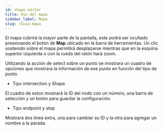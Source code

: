 ```yaml
---
id: shape_editor
title: Uso del mapa
sidebar_label: Mapa
slug: /Guia-mapa
---
```


El mapa cubrirá la mayor parte de la pantalla, este podrá ser ocultado presionando el botón de **Map** ubicado en la barra de herramientas.
Un clic sostenido sobre el mapa permitirá desplazarse mientras que en la esquina superior izquierda o con la rueda del ratón hará zoom.

Utilizando la acción de select sobre un punto se mostrara un cuadro de opciones que mostrara la información de ese punto en función del tipo de punto.

+ Tipo intersection y Shape

El cuadro de estos mostrará la ID del nodo con un número, una barra de selección y un botón para guardar la configuración.

+ Tipo endpoint y stop

Mostrará dos linea extra, una para cambiar su ID y la otra para agregar un nombre a la parada.